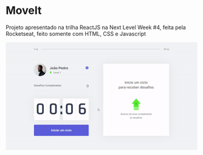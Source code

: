 # MoveIt

Projeto apresentado na trilha ReactJS na Next Level Week #4, feita pela Rocketseat, feito somente com HTML, CSS e Javascript

![Gif apresentando o projeto](/public/app.gif)
